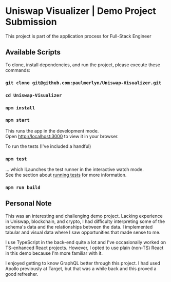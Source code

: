 # Uniswap Visualizer | Demo Project Submission

This project is part of the application process for Full-Stack Engineer

## Available Scripts

To clone, install dependencies, and run the project, please execute these commands:

### `git clone git@github.com:paulmerlyn/Uniswap-Visualizer.git`
### `cd Uniswap-Visualizer`
### `npm install`
### `npm start`

This runs the app in the development mode.\
Open [http://localhost:3000](http://localhost:3000) to view it in your browser.

To run the tests (I've included a handful)
### `npm test`

... which lLaunches the test runner in the interactive watch mode.\
See the section about [running tests](https://facebook.github.io/create-react-app/docs/running-tests) for more information.

### `npm run build`


## Personal Note

This was an interesting and challenging demo project. Lacking experience in Uniswap, blockchain, and crypto, I had difficulty interpreting some of the schema's data and the relationships between the data. I implemented tabular and visual data where I saw opportunities that made sense to me.

I use TypeScript in the back-end quite a lot and I've occasionally worked on TS-enhanced React projects. However, I opted to use plain (non-TS) React in this demo because I'm more familiar with it.

I enjoyed getting to know GraphQL better through this project. I had used Apollo previously at Target, but that was a while back and this proved a good refresher.
